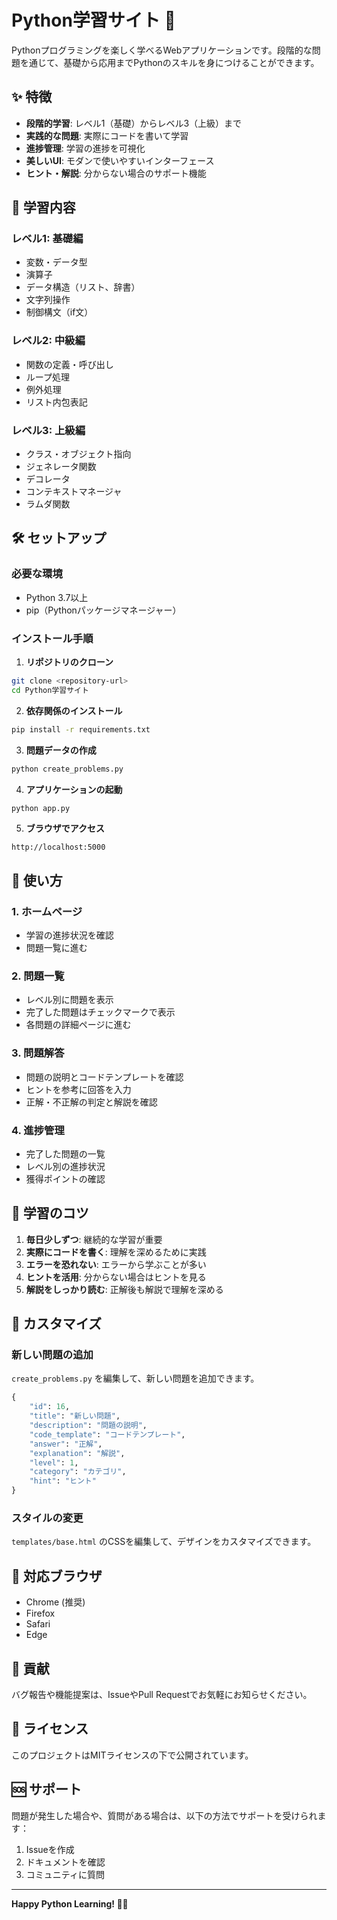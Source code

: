 # Python学習サイト 🐍

Pythonプログラミングを楽しく学べるWebアプリケーションです。段階的な問題を通じて、基礎から応用までPythonのスキルを身につけることができます。

## ✨ 特徴

- **段階的学習**: レベル1（基礎）からレベル3（上級）まで
- **実践的な問題**: 実際にコードを書いて学習
- **進捗管理**: 学習の進捗を可視化
- **美しいUI**: モダンで使いやすいインターフェース
- **ヒント・解説**: 分からない場合のサポート機能

## 🚀 学習内容

### レベル1: 基礎編
- 変数・データ型
- 演算子
- データ構造（リスト、辞書）
- 文字列操作
- 制御構文（if文）

### レベル2: 中級編
- 関数の定義・呼び出し
- ループ処理
- 例外処理
- リスト内包表記

### レベル3: 上級編
- クラス・オブジェクト指向
- ジェネレータ関数
- デコレータ
- コンテキストマネージャ
- ラムダ関数

## 🛠️ セットアップ

### 必要な環境
- Python 3.7以上
- pip（Pythonパッケージマネージャー）

### インストール手順

1. **リポジトリのクローン**
```bash
git clone <repository-url>
cd Python学習サイト
```

2. **依存関係のインストール**
```bash
pip install -r requirements.txt
```

3. **問題データの作成**
```bash
python create_problems.py
```

4. **アプリケーションの起動**
```bash
python app.py
```

5. **ブラウザでアクセス**
```
http://localhost:5000
```

## 📖 使い方

### 1. ホームページ
- 学習の進捗状況を確認
- 問題一覧に進む

### 2. 問題一覧
- レベル別に問題を表示
- 完了した問題はチェックマークで表示
- 各問題の詳細ページに進む

### 3. 問題解答
- 問題の説明とコードテンプレートを確認
- ヒントを参考に回答を入力
- 正解・不正解の判定と解説を確認

### 4. 進捗管理
- 完了した問題の一覧
- レベル別の進捗状況
- 獲得ポイントの確認

## 🎯 学習のコツ

1. **毎日少しずつ**: 継続的な学習が重要
2. **実際にコードを書く**: 理解を深めるために実践
3. **エラーを恐れない**: エラーから学ぶことが多い
4. **ヒントを活用**: 分からない場合はヒントを見る
5. **解説をしっかり読む**: 正解後も解説で理解を深める

## 🔧 カスタマイズ

### 新しい問題の追加
`create_problems.py` を編集して、新しい問題を追加できます。

```python
{
    "id": 16,
    "title": "新しい問題",
    "description": "問題の説明",
    "code_template": "コードテンプレート",
    "answer": "正解",
    "explanation": "解説",
    "level": 1,
    "category": "カテゴリ",
    "hint": "ヒント"
}
```

### スタイルの変更
`templates/base.html` のCSSを編集して、デザインをカスタマイズできます。

## 📱 対応ブラウザ

- Chrome (推奨)
- Firefox
- Safari
- Edge

## 🤝 貢献

バグ報告や機能提案は、IssueやPull Requestでお気軽にお知らせください。

## 📄 ライセンス

このプロジェクトはMITライセンスの下で公開されています。

## 🆘 サポート

問題が発生した場合や、質問がある場合は、以下の方法でサポートを受けられます：

1. Issueを作成
2. ドキュメントを確認
3. コミュニティに質問

---

**Happy Python Learning! 🐍✨**
